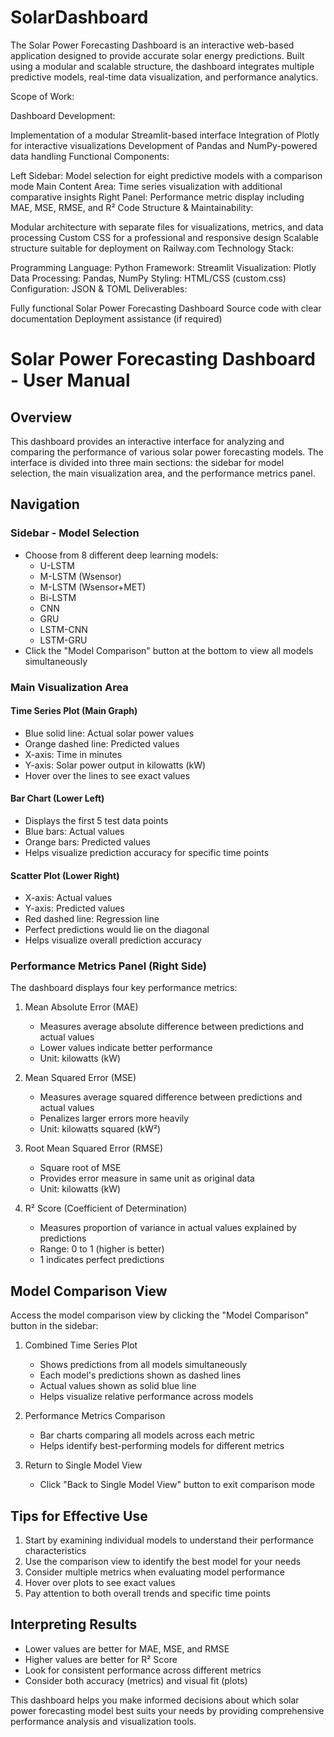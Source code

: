 # SolarDashboard
The Solar Power Forecasting Dashboard is an interactive web-based application designed to provide accurate solar energy predictions. Built using a modular and scalable structure, the dashboard integrates multiple predictive models, real-time data visualization, and performance analytics.

Scope of Work:

Dashboard Development:

Implementation of a modular Streamlit-based interface
Integration of Plotly for interactive visualizations
Development of Pandas and NumPy-powered data handling
Functional Components:

Left Sidebar: Model selection for eight predictive models with a comparison mode
Main Content Area: Time series visualization with additional comparative insights
Right Panel: Performance metric display including MAE, MSE, RMSE, and R²
Code Structure & Maintainability:

Modular architecture with separate files for visualizations, metrics, and data processing
Custom CSS for a professional and responsive design
Scalable structure suitable for deployment on Railway.com
Technology Stack:

Programming Language: Python
Framework: Streamlit
Visualization: Plotly
Data Processing: Pandas, NumPy
Styling: HTML/CSS (custom.css)
Configuration: JSON & TOML
Deliverables:

Fully functional Solar Power Forecasting Dashboard
Source code with clear documentation
Deployment assistance (if required)


# Solar Power Forecasting Dashboard - User Manual

## Overview
This dashboard provides an interactive interface for analyzing and comparing the performance of various solar power forecasting models. The interface is divided into three main sections: the sidebar for model selection, the main visualization area, and the performance metrics panel.

## Navigation

### Sidebar - Model Selection
- Choose from 8 different deep learning models:
  - U-LSTM
  - M-LSTM (Wsensor)
  - M-LSTM (Wsensor+MET)
  - Bi-LSTM
  - CNN
  - GRU
  - LSTM-CNN
  - LSTM-GRU
- Click the "Model Comparison" button at the bottom to view all models simultaneously

### Main Visualization Area

#### Time Series Plot (Main Graph)
- Blue solid line: Actual solar power values
- Orange dashed line: Predicted values
- X-axis: Time in minutes
- Y-axis: Solar power output in kilowatts (kW)
- Hover over the lines to see exact values

#### Bar Chart (Lower Left)
- Displays the first 5 test data points
- Blue bars: Actual values
- Orange bars: Predicted values
- Helps visualize prediction accuracy for specific time points

#### Scatter Plot (Lower Right)
- X-axis: Actual values
- Y-axis: Predicted values
- Red dashed line: Regression line
- Perfect predictions would lie on the diagonal
- Helps visualize overall prediction accuracy

### Performance Metrics Panel (Right Side)

The dashboard displays four key performance metrics:

1. Mean Absolute Error (MAE)
   - Measures average absolute difference between predictions and actual values
   - Lower values indicate better performance
   - Unit: kilowatts (kW)

2. Mean Squared Error (MSE)
   - Measures average squared difference between predictions and actual values
   - Penalizes larger errors more heavily
   - Unit: kilowatts squared (kW²)

3. Root Mean Squared Error (RMSE)
   - Square root of MSE
   - Provides error measure in same unit as original data
   - Unit: kilowatts (kW)

4. R² Score (Coefficient of Determination)
   - Measures proportion of variance in actual values explained by predictions
   - Range: 0 to 1 (higher is better)
   - 1 indicates perfect predictions

## Model Comparison View

Access the model comparison view by clicking the "Model Comparison" button in the sidebar:

1. Combined Time Series Plot
   - Shows predictions from all models simultaneously
   - Each model's predictions shown as dashed lines
   - Actual values shown as solid blue line
   - Helps visualize relative performance across models

2. Performance Metrics Comparison
   - Bar charts comparing all models across each metric
   - Helps identify best-performing models for different metrics

3. Return to Single Model View
   - Click "Back to Single Model View" button to exit comparison mode

## Tips for Effective Use

1. Start by examining individual models to understand their performance characteristics
2. Use the comparison view to identify the best model for your needs
3. Consider multiple metrics when evaluating model performance
4. Hover over plots to see exact values
5. Pay attention to both overall trends and specific time points

## Interpreting Results

- Lower values are better for MAE, MSE, and RMSE
- Higher values are better for R² Score
- Look for consistent performance across different metrics
- Consider both accuracy (metrics) and visual fit (plots)

This dashboard helps you make informed decisions about which solar power forecasting model best suits your needs by providing comprehensive performance analysis and visualization tools.
